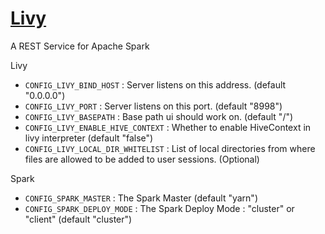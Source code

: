 # [Livy](https://livy.incubator.apache.org/)

A REST Service for Apache Spark

Livy
* `CONFIG_LIVY_BIND_HOST` : Server listens on this address. (default "0.0.0.0")
* `CONFIG_LIVY_PORT` : Server listens on this port. (default "8998")
* `CONFIG_LIVY_BASEPATH` : Base path ui should work on. (default "/")
* `CONFIG_LIVY_ENABLE_HIVE_CONTEXT` : Whether to enable HiveContext in livy interpreter (default "false")
* `CONFIG_LIVY_LOCAL_DIR_WHITELIST` :  List of local directories from where files are allowed to be added to user sessions. (Optional)

Spark
* `CONFIG_SPARK_MASTER` : The Spark Master (default "yarn")
* `CONFIG_SPARK_DEPLOY_MODE` : The Spark Deploy Mode : "cluster" or "client" (default "cluster")
